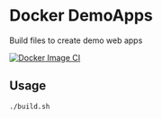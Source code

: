 # Docker DemoApps
 Build files to create demo web apps
 
[![Docker Image CI](https://github.com/RastonLab/Docker-DemoApps/actions/workflows/docker-image.yml/badge.svg)](https://github.com/RastonLab/Docker-DemoApps/actions/workflows/docker-image.yml)

## Usage
```
./build.sh
```
